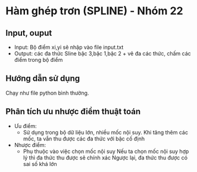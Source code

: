 # Hàm ghép trơn (SPLINE) - Nhóm 22 

## Input, ouput
* Input: Bộ điểm xi,yi sẽ nhập vào file input.txt
* Output: các đa thức Sline bậc 3,bậc 1,bậc 2  + vẽ đa các thức, chấm các điểm trong bộ điểm

## Hướng dẫn sử dụng
Chạy như file python bình thường.

## Phân tích ưu nhược điểm thuật toán
* Ưu điểm: 
    * Sử dụng trong bộ dữ liệu lớn, nhiều mốc nội suy. 
        Khi tăng thêm các mốc, ta vẫn thu được các đa thức với bậc cố định 
* Nhược điểm: 
    * Phụ thuộc vào việc chọn mốc nội suy
        Nếu ta chọn mốc nội suy hợp lý thì đa thức thu được sẽ chính xác
        Ngược lại, đa thức thu được có sai số khá lớn